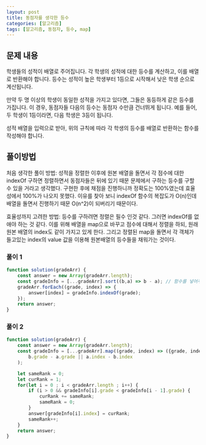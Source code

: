 ```yaml
---
layout: post
title: 동점자를 생각한 등수
categories: [알고리즘]
tags: [알고리즘, 동점자, 등수, map]
---
```


## 문제 내용

학생들의 성적이 배열로 주어집니다. 각 학생의 성적에 대한 등수를 계산하고, 이를 배열로 반환해야 합니다. 등수는 성적이 높은 학생부터 1등으로 시작해서 낮은 학생 순으로 계산됩니다.

만약 두 명 이상의 학생이 동일한 성적을 가지고 있다면, 그들은 동등하게 같은 등수를 가집니다. 이 경우, 동점자들 다음의 등수는 동점자 수만큼 건너뛰게 됩니다. 예를 들어, 두 학생이 1등이라면, 다음 학생은 3등이 됩니다.

성적 배열을 입력으로 받아, 위의 규칙에 따라 각 학생의 등수를 배열로 반환하는 함수를 작성해야 합니다.

## 풀이방법
처음 생각한 풀이 방법:
성적을 정렬한 이후에 원본 배열을 돌면서 각 점수에 대한 indexOf 구하면 정렬하면서 동점자들은 뒤에 있기 때문 문제에서 구하는 등수를 구할 수 있을 거라고 생각했다.
구현한 후에 채점을 진행하니까 정확도는 100%였는데 효율성에서 100%가 나오지 못했다.
이유를 찾아 보니 indexOf 함수의 복잡도가 O(n)인데 배열을 돌면서 진행하기 때문 O(n^2)이 되버리기 때문이다.

효율성까지 고려한 방법:
등수를 구하려면 정렬은 필수 인것 같다. 그러면 indexOf를 없애야 하는 것 같다. 이를 위해
배열을 map으로 바꾸고 점수에 대해서 정렬을 하되, 원래 원본 배열의 index도 같이 가지고 있게 한다.
그리고 정렬된 map을 돌면서 각 객체가 들고있는 index의 value 값을 이용해 원본배열의 등수들을 채워가는 것이다.
 
### 풀이 1
```js
function solution(gradeArr) {
    const answer = new Array(gradeArr.length);
    const gradeInfo = [...gradeArr].sort((b,a) => b - a); // 함수를 넣어주지 않으면 문자열 기준 정렬이 발생함
    gradeArr.forEach((grade, index) => {
        answer[index] = gradeInfo.indexOf(grade);
    });
    return answer;
}
```

### 풀이 2
```js
function solution(gradeArr) {
    const answer = new Array(gradeArr.length);
    const gradeInfo = [...gradeArr].map((grade, index) => ({grade, index})).sort((a, b) => 
        b.grade - a.grade || a.index - b.index
    );

    let sameRank = 0;
    let curRank = 1;
    for(let i = 0 ; i < gradeArr.length ; i++) {
        if (i > 0 && gradeInfo[i].grade < gradeInfo[i - 1].grade) {
            curRank += sameRank;
            sameRank = 0;
        }
        answer[gradeInfo[i].index] = curRank;
        sameRank++;
    }
    return answer;
}
```